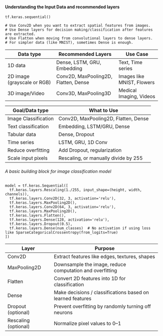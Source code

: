#### Understanding the Input Data and recommended layers

```
tf.keras.sequential()

# Use Conv2D when you want to extract spatial features from images.
# Use Dense layers for decision making/classification after features are extracted.
# Use Flatten when moving from convolutional layers to dense layers.
# For simpler data (like MNIST), sometimes Dense is enough.
```

| Data type | Recommended Layers | Use Case |
|-----------|--------------------|----------|
| 1D data | Dense, LSTM, GRU, Embedding | Text, Time series|
| 2D image (grayscale or RGB) | Conv2D, MaxPooling2D, Flatten, Dense | Images like MNIST, Flowers|
| 3D image/Video | Conv3D, MaxPooling3D | Medical Imaging, Videos|

| Goal/Data type | What to Use |
|----------------|-------------|
|Image Classification | Conv2D, MaxPooling2D, Flatten, Dense |
|Text classification | Embedding, LSTM/GRU, Dense|
|Tabular data| Dense, Dropout|
|Time series| LSTM, GRU, 1D Conv|
|Reduce overfitting | Add Dropout, regularization|
|Scale input pixels| Rescaling, or manually divide by 255|


###### A basic building block for image classification model

```
model = tf.keras.Sequential([
  tf.keras.layers.Rescaling(1./255, input_shape=(height, width, channels)),
  tf.keras.layers.Conv2D(32, 3, activation='relu'),
  tf.keras.layers.MaxPooling2D(),
  tf.keras.layers.Conv2D(64, 3, activation='relu'),
  tf.keras.layers.MaxPooling2D(),
  tf.keras.layers.Flatten(),
  tf.keras.layers.Dense(128, activation='relu'),
  tf.keras.layers.Dropout(0.5),
  tf.keras.layers.Dense(num_classes)  # No activation if using loss like SparseCategoricalCrossentropy(from_logits=True)
])
```

| Layer	| Purpose |
|-------|---------|
|Conv2D|Extract features like edges, textures, shapes|
|MaxPooling2D|Downsample the image, reduce computation and overfitting|
|Flatten|Convert 2D features into 1D for classification|
|Dense|Make decisions / classifications based on learned features|
|Dropout (optional)|Prevent overfitting by randomly turning off neurons|
|Rescaling (optional)| Normalize pixel values to 0–1|